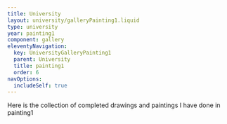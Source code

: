 ```yaml
---
title: University
layout: university/galleryPainting1.liquid
type: university
year: painting1
component: gallery
eleventyNavigation:
  key: UniversityGalleryPainting1
  parent: University
  title: painting1
  order: 6
navOptions:
  includeSelf: true
---
```


Here is the collection of completed drawings and paintings I have done in painting1
